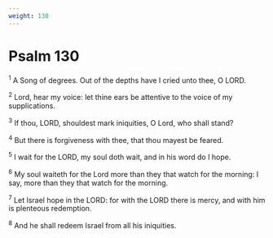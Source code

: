 ```yaml
---
weight: 130
---
```


# Psalm 130

<sup>1</sup> A Song of degrees. Out of the depths have I cried unto thee, O LORD. 

<sup>2</sup> Lord, hear my voice: let thine ears be attentive to the voice of my supplications. 

<sup>3</sup> If thou, LORD, shouldest mark iniquities, O Lord, who shall stand? 

<sup>4</sup> But there is forgiveness with thee, that thou mayest be feared. 

<sup>5</sup> I wait for the LORD, my soul doth wait, and in his word do I hope. 

<sup>6</sup> My soul waiteth for the Lord more than they that watch for the morning: I say, more than they that watch for the morning. 

<sup>7</sup> Let Israel hope in the LORD: for with the LORD there is mercy, and with him is plenteous redemption. 

<sup>8</sup> And he shall redeem Israel from all his iniquities. 


